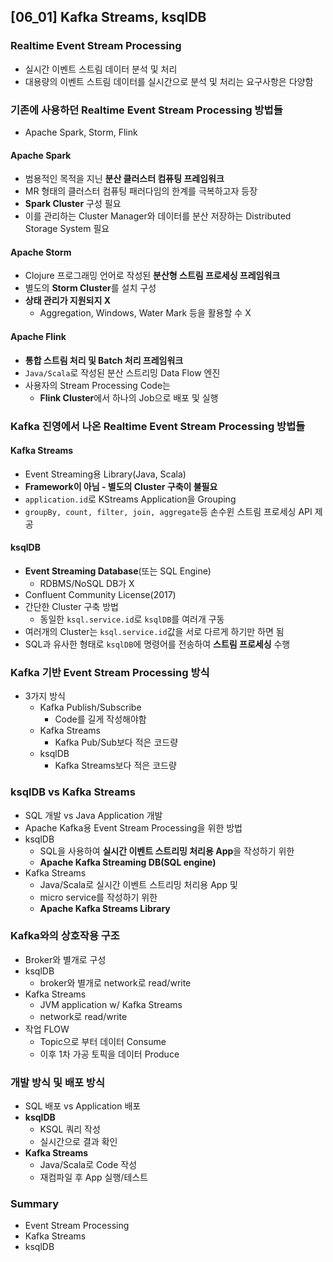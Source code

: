 ## [06_01] Kafka Streams, ksqlDB

### Realtime Event Stream Processing
- 실시간 이벤트 스트림 데이터 분석 및 처리
- 대용량의 이벤트 스트림 데이터를 실시간으로 분석 및 처리는 요구사항은 다양함

### 기존에 사용하던 Realtime Event Stream Processing 방법들
- Apache Spark, Storm, Flink

#### Apache Spark
- 범용적인 목적을 지닌 **분산 클러스터 컴퓨팅 프레임워크**
- MR 형태의 클러스터 컴퓨팅 패러다임의 한계를 극복하고자 등장
- **Spark Cluster** 구성 필요
- 이를 관리하는 Cluster Manager와 데이터를 분산 저장하는 Distributed Storage System 필요

#### Apache Storm
- Clojure 프로그래밍 언어로 작성된 **분산형 스트림 프로세싱 프레임워크**
- 별도의 **Storm Cluster**를 설치 구성
- **상태 관리가 지원되지 X**
  - Aggregation, Windows, Water Mark 등을 활용할 수 X

#### Apache Flink
- **통합 스트림 처리 및 Batch 처리 프레임워크**
- `Java/Scala`로 작성된 분산 스트리밍 Data Flow 엔진
- 사용자의 Stream Processing Code는
  - **Flink Cluster**에서 하나의 Job으로 배포 및 실행

### Kafka 진영에서 나온 Realtime Event Stream Processing 방법들

#### Kafka Streams
- Event Streaming용 Library(Java, Scala)
- **Framework이 아님 - 별도의 Cluster 구축이 불필요**
- `application.id`로 KStreams Application을 Grouping
- `groupBy, count, filter, join, aggregate`등 손수윈 스트림 프로세싱 API 제공

#### ksqlDB
- **Event Streaming Database**(또는 SQL Engine)
  - RDBMS/NoSQL DB가 X
- Confluent Community License(2017)
- 간단한 Cluster 구축 방법
  - 동일한 `ksql.service.id`로 `ksqlDB`를 여러개 구동
- 여러개의 Cluster는 `ksql.service.id`값을 서로 다르게 하기만 하면 됨
- SQL과 유사한 형태로 `ksqlDB`에 명령어를 전송하여 **스트림 프로세싱** 수행

### Kafka 기반 Event Stream Processing 방식
- 3가지 방식
  - Kafka Publish/Subscribe
    - Code를 길게 작성해야함
  - Kafka Streams
    - Kafka Pub/Sub보다 적은 코드량
  - ksqlDB
    - Kafka Streams보다 적은 코드량

### ksqlDB vs Kafka Streams
- SQL 개발 vs Java Application 개발
- Apache Kafka용 Event Stream Processing을 위한 방법
- ksqlDB
  - SQL을 사용하여 **실시간 이벤트 스트리밍 처리용 App**을 작성하기 위한
  - **Apache Kafka Streaming DB(SQL engine)**
- Kafka Streams
  - Java/Scala로 실시간 이벤트 스트리밍 처리용 App 및
  - micro service를 작성하기 위한
  - **Apache Kafka Streams Library**

### Kafka와의 상호작용 구조
- Broker와 별개로 구성
- ksqlDB
  - broker와 별개로 network로 read/write
- Kafka Streams
  - JVM application w/ Kafka Streams
  - network로 read/write
- 작업 FLOW
  - Topic으로 부터 데이터 Consume
  - 이후 1차 가공 토픽을 데이터 Produce

### 개발 방식 및 배포 방식
- SQL 배포 vs Application 배포
- **ksqlDB**
  - KSQL 쿼리 작성
  - 실시간으로 결과 확인
- **Kafka Streams**
  - Java/Scala로 Code 작성
  - 재컴파일 후 App 실행/테스트

### Summary
- Event Stream Processing
- Kafka Streams
- ksqlDB